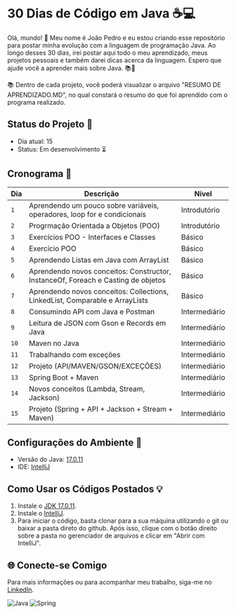 <p align="center">

# 30 Dias de Código em Java :coffee::computer:

Olá, mundo! :wave: Meu nome é João Pedro e eu estou criando esse repositório para postar minha evolução com a linguagem de programação Java. Ao longo desses 30 dias, irei postar aqui todo o meu aprendizado, meus projetos pessoais e também darei dicas acerca da linguagem. Espero que ajude você a aprender mais sobre Java. :books::rocket:

 :books: Dentro de cada projeto, você poderá visualizar o arquivo "RESUMO DE APRENDIZADO.MD", no qual constará o resumo do que foi aprendido com o programa realizado.

## Status do Projeto :construction:

- Dia atual: 15
- Status: Em desenvolvimento :hourglass_flowing_sand:

## Cronograma :calendar:

| Dia | Descrição | Nível |
| --- | --------- | ----- |
| `1`   |Aprendendo um pouco sobre variáveis, operadores, loop for e condicionais           |   Introdutório   |
| `2`  | Progrmação Orientada a Objetos (POO)       |  Introdutório     |
| `3`  | Exercícios POO - Interfaces e Classes        | Básico      |
| `4`  | Exercício POO          | Básico      |
| `5`  | Aprendendo Listas em Java com ArrayList       |   Básico    |
| `6`  | Aprendendo novos conceitos: Constructor, InstanceOf, Foreach e Casting de objetos          |  Básico     |
| `7`  | Aprendendo novos conceitos: Collections, LinkedList, Comparable e ArrayLists         |  Básico     |
| `8`  |  Consumindo API com Java e Postman      |  Intermediário     |
| `9`  | Leitura de JSON com Gson e Records em Java         |  Intermediário     |
| `10`  |  Maven no Java       |  Intermediário     |
| `11`  |  Trabalhando com exceções       |  Intermediário     |
| `12`  |  Projeto (API/MAVEN/GSON/EXCEÇÕES)       |  Intermediário     |
| `13`  |  Spring Boot + Maven       |  Intermediário     |
| `14`  |  Novos conceitos (Lambda, Stream, Jackson)       |  Intermediário     |
| `15`  |  Projeto (Spring + API + Jackson + Stream + Maven)       |  Intermediário     |


## Configurações do Ambiente :wrench:

- Versão do Java: [17.0.11](https://www.oracle.com/java/technologies/downloads/)
- IDE: [IntelliJ](https://www.jetbrains.com/idea/download/?fromIDE=)

## Como Usar os Códigos Postados :bulb:

1. Instale o [JDK 17.0.11](https://www.oracle.com/java/technologies/downloads/).
2. Instale o [IntelliJ](https://www.jetbrains.com/idea/download/?fromIDE=).
3. Para iniciar o código, basta clonar para a sua máquina utilizando o git ou baixar a pasta direto do github. Após isso, clique com o botão direito sobre a pasta no gerenciador de arquivos e clicar em "Abrir com IntelliJ".

## 🌐 Conecte-se Comigo

Para mais informações ou para acompanhar meu trabalho, siga-me no [LinkedIn](https://www.linkedin.com/in/joao-pedro-gon%C3%A7alves-viana-de-souza-a33a84242/).

![Java](https://img.icons8.com/color/48/000000/java-coffee-cup-logo--v1.png) ![Spring](https://img.icons8.com/color/48/000000/spring-logo.png)
</p>
